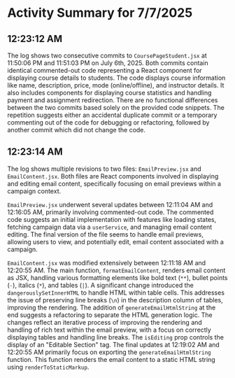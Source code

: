 # Activity Summary for 7/7/2025

## 12:23:12 AM
The log shows two consecutive commits to `CoursePageStudent.jsx` at 11:50:06 PM and 11:51:03 PM on July 6th, 2025.  Both commits contain identical commented-out code representing a React component for displaying course details to students.  The code displays course information like name, description, price, mode (online/offline), and instructor details. It also includes components for displaying course statistics and handling payment and assignment redirection.  There are no functional differences between the two commits based solely on the provided code snippets.  The repetition suggests either an accidental duplicate commit or a temporary commenting out of the code for debugging or refactoring, followed by another commit which did not change the code.


## 12:23:14 AM
The log shows multiple revisions to two files: `EmailPreview.jsx` and `EmailContent.jsx`.  Both files are React components involved in displaying and editing email content, specifically focusing on email previews within a campaign context.

`EmailPreview.jsx` underwent several updates between 12:11:04 AM and 12:16:05 AM,  primarily involving commented-out code.  The commented code suggests an initial implementation with features like loading states, fetching campaign data via a `userService`, and managing email content editing. The final version of the file seems to handle email previews, allowing users to view, and potentially edit, email content associated with a campaign.

`EmailContent.jsx` was modified extensively between 12:11:18 AM and 12:20:55 AM.  The main function, `formatEmailContent`, renders email content as JSX, handling various formatting elements like bold text (`**`), bullet points (`-`), italics (`*`), and tables (`|`). A significant change introduced the `dangerouslySetInnerHTML`  to handle HTML within table cells. This addresses the issue of preserving line breaks (`\n`) in the description column of tables, improving the rendering.  The addition of `generateEmailHtmlString` at the end suggests a refactoring to separate the HTML generation logic.  The changes reflect an iterative process of improving the rendering and handling of rich text within the email preview, with a focus on correctly displaying tables and handling line breaks.  The `isEditing` prop controls the display of an "Editable Section" tag.  The final updates at 12:19:02 AM and 12:20:55 AM primarily focus on exporting the  `generateEmailHtmlString` function.  This function renders the email content to a static HTML string using `renderToStaticMarkup`.
